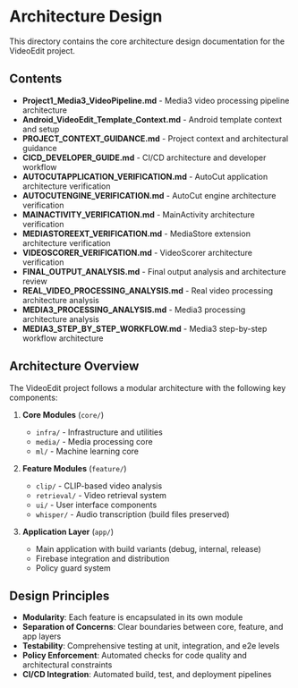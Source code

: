 # Architecture Design

This directory contains the core architecture design documentation for the VideoEdit project.

## Contents

- **Project1_Media3_VideoPipeline.md** - Media3 video processing pipeline architecture
- **Android_VideoEdit_Template_Context.md** - Android template context and setup
- **PROJECT_CONTEXT_GUIDANCE.md** - Project context and architectural guidance
- **CICD_DEVELOPER_GUIDE.md** - CI/CD architecture and developer workflow
- **AUTOCUTAPPLICATION_VERIFICATION.md** - AutoCut application architecture verification
- **AUTOCUTENGINE_VERIFICATION.md** - AutoCut engine architecture verification
- **MAINACTIVITY_VERIFICATION.md** - MainActivity architecture verification
- **MEDIASTOREEXT_VERIFICATION.md** - MediaStore extension architecture verification
- **VIDEOSCORER_VERIFICATION.md** - VideoScorer architecture verification
- **FINAL_OUTPUT_ANALYSIS.md** - Final output analysis and architecture review
- **REAL_VIDEO_PROCESSING_ANALYSIS.md** - Real video processing architecture analysis
- **MEDIA3_PROCESSING_ANALYSIS.md** - Media3 processing architecture analysis
- **MEDIA3_STEP_BY_STEP_WORKFLOW.md** - Media3 step-by-step workflow architecture

## Architecture Overview

The VideoEdit project follows a modular architecture with the following key components:

1. **Core Modules** (`core/`)
   - `infra/` - Infrastructure and utilities
   - `media/` - Media processing core
   - `ml/` - Machine learning core

2. **Feature Modules** (`feature/`)
   - `clip/` - CLIP-based video analysis
   - `retrieval/` - Video retrieval system
   - `ui/` - User interface components
   - `whisper/` - Audio transcription (build files preserved)

3. **Application Layer** (`app/`)
   - Main application with build variants (debug, internal, release)
   - Firebase integration and distribution
   - Policy guard system

## Design Principles

- **Modularity**: Each feature is encapsulated in its own module
- **Separation of Concerns**: Clear boundaries between core, feature, and app layers
- **Testability**: Comprehensive testing at unit, integration, and e2e levels
- **Policy Enforcement**: Automated checks for code quality and architectural constraints
- **CI/CD Integration**: Automated build, test, and deployment pipelines